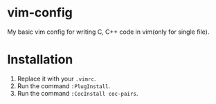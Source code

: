 # vim-config
My basic vim config for writing C, C++ code in vim(only for single file).

# Installation
1. Replace it with your `.vimrc`.
2. Run the command `:PlugInstall`.
3. Run the command `:CocInstall coc-pairs`.
